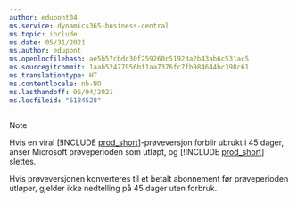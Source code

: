 ```yaml
---
author: edupont04
ms.service: dynamics365-business-central
ms.topic: include
ms.date: 05/31/2021
ms.author: edupont
ms.openlocfilehash: ae5b57cbdc30f259260c51923a2b43ab6c531ac5
ms.sourcegitcommit: 1aab52477956bf1aa7376fc7fb984644bc398c61
ms.translationtype: HT
ms.contentlocale: nb-NO
ms.lasthandoff: 06/04/2021
ms.locfileid: "6184528"
---
```

> [!NOTE]
>  Hvis en viral [!INCLUDE [prod_short](prod_short.md)]-prøveversjon forblir ubrukt i 45 dager, anser Microsoft prøveperioden som utløpt, og [!INCLUDE [prod_short](prod_short.md)] slettes.
>
> Hvis prøveversjonen konverteres til et betalt abonnement før prøveperioden utløper, gjelder ikke nedtelling på 45 dager uten forbruk.
